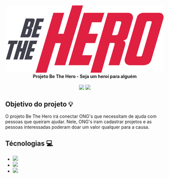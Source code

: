 <h4 align="center">
<img src="./frontend/src/assets/logo.svg"/>
<br>Projeto Be The Hero - Seja um heroi para alguém
</h4>
<p align="center">
    <img src="https://img.shields.io/badge/Version-0.1-red.svg"/>
    <img src="https://img.shields.io/badge/License-MIT-red.svg"/>
</p>

## Objetivo do projeto :bulb:

O projeto Be The Hero irá conectar ONG's que necessitam de ajuda com pessoas que queiram ajudar.
Nele, ONG's iram cadastrar projetos e as pessoas interessadas poderam doar um valor qualquer para a causa.

## Técnologias :computer:

 - <span><img href="https://reactnative.dev/" src="https://img.shields.io/badge/ReactNative-Mobile-blue.svg"/></span>
 - <span><img href="https://nodejs.org/en/" src="https://img.shields.io/badge/NodeJS-Backend-green.svg"/></span>
 - <span><img href="https://pt-br.reactjs.org/" src="https://img.shields.io/badge/React-Frontend-blue.svg"/></span>
